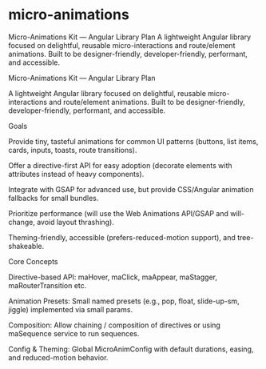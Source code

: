 # micro-animations
Micro-Animations Kit — Angular Library Plan  A lightweight Angular library focused on delightful, reusable micro-interactions and route/element animations. Built to be designer-friendly, developer-friendly, performant, and accessible.

Micro-Animations Kit — Angular Library Plan

A lightweight Angular library focused on delightful, reusable micro-interactions and route/element animations. Built to be designer-friendly, developer-friendly, performant, and accessible.

Goals

Provide tiny, tasteful animations for common UI patterns (buttons, list items, cards, inputs, toasts, route transitions).

Offer a directive-first API for easy adoption (decorate elements with attributes instead of heavy components).

Integrate with GSAP for advanced use, but provide CSS/Angular animation fallbacks for small bundles.

Prioritize performance (will use the Web Animations API/GSAP and will-change, avoid layout thrashing).

Theming-friendly, accessible (prefers-reduced-motion support), and tree-shakeable.

Core Concepts

Directive-based API: maHover, maClick, maAppear, maStagger, maRouterTransition etc.

Animation Presets: Small named presets (e.g., pop, float, slide-up-sm, jiggle) implemented via small params.

Composition: Allow chaining / composition of directives or using maSequence service to run sequences.

Config & Theming: Global MicroAnimConfig with default durations, easing, and reduced-motion behavior.
